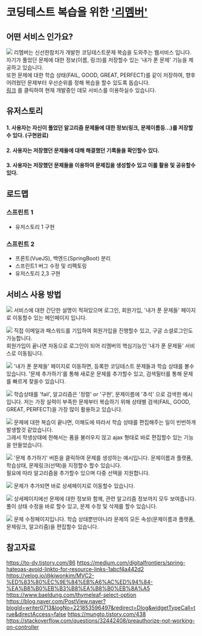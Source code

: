 # 코딩테스트 복습을 위한 ['리멤버'](https://rememberandpass.herokuapp.com)

## 어떤 서비스 인가요?
![](./docs/howtouse/users.me.questions.png)
리멤버는 신선한참치가 개발한 코딩테스트문제 복습을 도와주는 웹서비스 입니다.
<br>
자기가 풀었던 문제에 대한 정보(이름, 링크)를 저장할수 있는 '내가 푼 문제' 기능을 제공하고 있습니다.
<br>
또한 문제에 대한 학습 상태(FAIL, GOOD, GREAT, PERFECT)를 같이 저장하여, 향후 어려웠던 문제부터 우선순위를 정해 복습을 할수 있도록 돕습니다.
<br>
[링크](https://rememberandpass.herokuapp.com) 를 클릭하여 현재 개발중인 데모 서비스를 이용하실수 있습니다.

## 유저스토리
#### 1. 사용자는 자신이 풀었던 알고리즘 문제들에 대한 정보(링크, 문제이름등...)를 저장할수 있다. (구현완료)
#### 2. 사용자는 저장했던 문제들에 대해 해결했던 기록들을 확인할수 있다.
#### 3. 사용자는 저장했던 문제들을 이용하여 문제집을 생성할수 있고 이를 활용 및 공유할수 있다.

## 로드맵
### 스프린트 1
- 유저스토리 1 구현

### 스프린트 2
- 프론트(VueJS), 백엔드(SpringBoot) 분리
- 스프린트1 버그 수정 및 리펙토링
- 유저스토리 2,3 구현

## 서비스 사용 방법
![](./docs/howtouse/mainpage.png)
서비스에 대한 간단한 설명이 적혀있으며 로그인, 회원가입, '내가 푼 문제들' 페이지로 이동할수 있는 메인페이지 입니다.

![](./docs/howtouse/signup.png)
직접 이메일과 패스워드를 기입하여 회원가입을 진행할수 있고, 구글 소셜로그인도 가능합니다.
<br>
회원가입이 끝나면 자동으로 로그인이 되어 리멤버의 핵심기능인 '내가 푼 문제들' 서비스로 이동됩니다.

![](./docs/howtouse/users.me.questions.png)
'내가 푼 문제들' 페이지로 이동하면, 등록한 코딩테스트 문제들과 학습 상태를 볼수 있습니다. '문제 추가하기'를 통해 새로운 문제를 추가할수 있고, 검색필터를 통해 문제를 빠르게 찾을수 있습니다.

![](./docs/howtouse/users.me.questions.search.png)
학습상태를 'fail', 알고리즘은 '정렬' or '구현', 문제이름에 '추석' 으로 검색한 예시입니다. 
저는 가장 실력이 부족한 문제부터 복습하기 위해 상태별 검색(FAIL, GOOD, GREAT, PERFECT)을 가장 많이 활용하고 있습니다.

![](./docs/howtouse/users.me.questions.patch.png)
문제에 대한 복습이 끝나면, 이해도에 따라서 학습 상태를 편집해주는 일이 빈번하게 발생할것 같았습니다. 
<br> 그래서 학생상태에 한해서는
폼을 불러우지 않고 ajax 형태로 바로 편집할수 있는 기능을 만들었습니다.

![](./docs/howtouse/users.me.questions.forms.create.png)
'문제 추가하기' 버튼을 클릭하여 문제를 생성하는 예시입니다. 문제이름과 플랫폼, 학습상태, 문제링크(선택)을 지정할수 할수 있습니다.
<br>
필요에 따라 알고리즘을 추가할수 있으며 다중 선택을 지원합니다.

![](./docs/howtouse/users.me.questions.created.png)
문제가 추가되면 바로 상세페이지로 이동할수 있습니다.

![](./docs/howtouse/users.me.questions.id.png)
상세페이지에선 문제에 대한 정보와 함께, 관련 알고리즘 정보까지 모두 보여줍니다. 
풀이 상태 수정을 바로 할수 있고, 문제 수정 및 삭제를 할수 있습니다.  

![](./docs/howtouse/users.me.questions.id.forms.update.png)
문제 수정페이지입니다. 학습 상태뿐만아니라 문제의 모든 속성(문제이름과 플랫폼, 문제링크, 알고리즘)을 편집할수 있습니다.




## 참고자료
https://to-dy.tistory.com/86
https://medium.com/digitalfrontiers/spring-hateoas-avoid-linkto-for-resource-links-1abcf4a442d2
https://velog.io/@kiwonkim/MVC2-%ED%83%80%EC%9E%84%EB%A6%AC%ED%94%84-%EA%B8%B0%EB%B3%B8%EA%B8%B0%EB%8A%A5
https://www.baeldung.com/thymeleaf-select-option
https://blog.naver.com/PostView.naver?blogId=writer0713&logNo=221853596497&redirect=Dlog&widgetTypeCall=true&directAccess=false
https://mungto.tistory.com/438
https://stackoverflow.com/questions/32442408/preauthorize-not-working-on-controller
